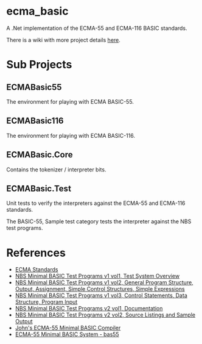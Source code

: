 # ecma_basic
A .Net implementation of the ECMA-55 and ECMA-116 BASIC standards.

There is a wiki with more project details [here](https://github.com/treytomes/ecma_basic/wiki).

# Sub Projects

## ECMABasic55

The environment for playing with ECMA BASIC-55.

## ECMABasic116

The environment for playing with ECMA BASIC-116.

## ECMABasic.Core

Contains the tokenizer / interpreter bits.

## ECMABasic.Test

Unit tests to verify the interpreters against the ECMA-55 and ECMA-116 standards.

The BASIC-55, Sample test category tests the interpreter against the NBS test programs.

# References

* [ECMA Standards](https://www.ecma-international.org/publications-and-standards/standards/)
* [NBS Minimal BASIC Test Programs v1 vol1, Test System Overview](https://nvlpubs.nist.gov/nistpubs/Legacy/IR/nbsir78-1420-1.pdf)
* [NBS Minimal BASIC Test Programs v1 vol2, General Program Structure, Output, Assignment, Simple Control Structures, Simple Expressions](https://www.govinfo.gov/content/pkg/GOVPUB-C13-d18a3ec7d1e82bd2a5ed110c7d52b3b0/pdf/GOVPUB-C13-d18a3ec7d1e82bd2a5ed110c7d52b3b0.pdf)
* [NBS Minimal BASIC Test Programs v1 vol3, Control Statements, Data Structure, Program Input](https://www.govinfo.gov/content/pkg/GOVPUB-C13-362a101fac7df281372bcfc48b171007/pdf/GOVPUB-C13-362a101fac7df281372bcfc48b171007.pdf)
* [NBS Minimal BASIC Test Programs v2 vol1, Documentation](https://nvlpubs.nist.gov/nistpubs/Legacy/SP/nbsspecialpublication500-70v1.pdf)
* [NBS Minimal BASIC Test Programs v2 vol2, Source Listings and Sample Output](https://www.govinfo.gov/content/pkg/GOVPUB-C13-80893981584ab9bc20fb7cf7814c635a/pdf/GOVPUB-C13-80893981584ab9bc20fb7cf7814c635a.pdf)
* [John's ECMA-55 Minimal BASIC Compiler](https://buraphakit.sourceforge.io/BASIC.shtml)
* [ECMA-55 Minimal BASIC System - bas55](https://jorgicor.niobe.org/bas55/)
